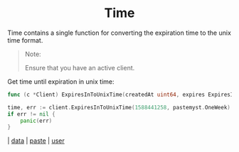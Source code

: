 <h1 align="center">Time</h1>

Time contains a single function for converting the expiration time to the unix time format.

> Note: 
> 
> Ensure that you have an active client. 

Get time until expiration in unix time:
```go
func (c *Client) ExpiresInToUnixTime(createdAt uint64, expires ExpiresIn) (uint64, error)
```
```go
time, err := client.ExpiresInToUnixTime(1588441258, pastemyst.OneWeek)
if err != nil {
    panic(err)
}
```

| [data](data.md) | [paste](paste.md) | [user](user.md)